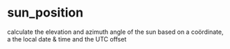 # sun_position
calculate the elevation and azimuth angle of the sun based on a coördinate, a the local date &amp; time and the UTC offset
